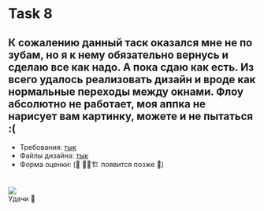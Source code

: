 # Task 8

К сожалению данный таск оказался мне не по зубам, но я к нему обязательно вернусь и сделаю все как надо. А пока сдаю как есть. 
Из всего удалось реализовать дизайн и вроде как нормальные переходы между окнами. Флоу абсолютно не работает, моя аппка не нарисует вам картинку, можете и не пытаться :(
---
- Требования: [тык](https://uvolchyk.notion.site/Task-8-5644a707d93e4915b8e595146f60dadc)
- Файлы дизайна: [тык](https://www.figma.com/file/ogrAhPUQeAZNZKQlDyRkHq/Task-8?node-id=0%3A1)
- Форма оценки: (🚧 👷‍♂️🏗 появится позже 🚧)

<br>
<img src="https://media.giphy.com/media/iVNJ47qaeZnUq8TLBH/giphy.gif">
<br>
<div>Удачи 🙂</div>
